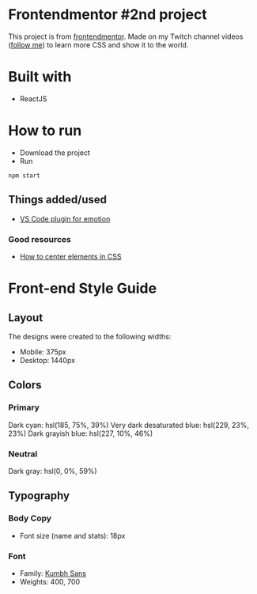# Frontendmentor #2nd project

This project is from [frontendmentor](https://www.frontendmentor.io/challenges/profile-card-component-cfArpWshJ/hub/profile-card-component-MekIGFqugi).
Made on my Twitch channel videos ([follow me](https://www.twitch.tv/balanze)) to learn more CSS and show it to the world.

# Built with

- ReactJS

# How to run

- Download the project
- Run

```
npm start
```

## Things added/used

- [VS Code plugin for emotion](https://marketplace.visualstudio.com/items?itemName=jpoissonnier.vscode-styled-components)

### Good resources

- [How to center elements in CSS](https://css-tricks.com/centering-css-complete-guide/)

# Front-end Style Guide

## Layout

The designs were created to the following widths:

- Mobile: 375px
- Desktop: 1440px

## Colors

### Primary

Dark cyan: hsl(185, 75%, 39%)
Very dark desaturated blue: hsl(229, 23%, 23%)
Dark grayish blue: hsl(227, 10%, 46%)

### Neutral

Dark gray: hsl(0, 0%, 59%)

## Typography

### Body Copy

- Font size (name and stats): 18px

### Font

- Family: [Kumbh Sans](https://fonts.google.com/specimen/Kumbh+Sans)
- Weights: 400, 700
